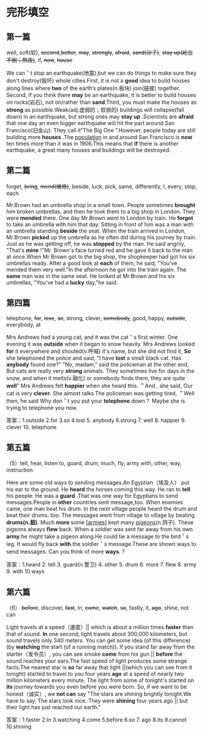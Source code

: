 # 完形填空

## 第一篇

well, soft(软), ~~second~~,~~better~~, ~~may~~, ~~strongly~~, ~~afraid~~, ~~sand(沙子)~~, ~~stay up(屹立不倒；熬夜)~~, if, ~~now~~, ~~house~~

We can＇t stop an earthquake(地震),but we can do things to make sure they don't destroy(毁坏) whole cities.First, it is not a __good__ idea to build houses along lines where __two__ of the earth’s plates(n.板块) join(链接) together. Second, if you think there __may__ be an earthquake, it is better to build houses on rocks(岩石), not on/rather than __sand__.Third, you must make the houses as __strong__ as possible.Weak(adj.虚弱的；软弱的) buildings will collapse(fall down) in an earthquake, but strong ones may __stay up__ .Scientists are __afraid__ that one day an even bigger earthquake will hit the part around San Francisco(旧金山). They call it“The Big One ”.However, people today are still building more __houses__ .The [population](.md#population) in and around San Francisco is __now__ ten times more than it was in 1906.This means that __if__ there is another earthquake, a great many houses and buildings will be destroyed.


## 第二篇

forget, ~~bring~~, ~~mend(维修)~~, beside, luck, pick, same, differently, I, every, stop, each

Mr.Brown had an umbrella shop in a small town. People sometimes **brought** him broken umbrellas, and then he took them to a big shop in London. They were **mended** there. One day Mr.Brown went to London by train. He **forgot** to take an umbrella with him that day. Sitting in front of him was a man with an umbrella standing **beside** the seat. When the train arrived in London, Mr.Brown **picked** up the umbrella as he often did during his journey by train. Just as he was getting off, he was **stopped** by the man. He said angrily, "That's **mine** !"Mr. Brown's face turned red and he gave it back to the man at once.When Mr Brown got to the big shop, the shopkeeper had got his six umbrellas ready. After a good look at **each** of them, he said, "You've mended them very well."In the afternoon he got into the train again. The **same** man was in the same seat. He looked at Mr.Brown and his six umbrellas, "You've had a **lucky** day,"he said.


## 第四篇

telephone, ~~for~~, ~~lose~~, ~~so~~, strong, clever, ~~somebody~~, good, happy, ~~outside~~, everybody, at 

Mrs Andrews had a young cat, and it was the cat＇s first winter. One evening it was **outside** when it began to snow heavily. Mrs Andrews looked **for** it everywhere and shouted(v.呼喊) it's name, but she did not find it, **So** she telephoned the police and said, "I have **lost** a small black cat. Has **anybody** found one?" "No, madam," said the policeman at the other end, But cats are really very **strong** animals. They sometimes live for days in the snow, and when it melts(v.融化) or somebody finds them, they are quite **well**” Mrs Andrews felt **happier** when she heard this. ＂And , she said, Our cat is very **clever**. She almost talks.The policeman was getting tired, ＂Well then, he said Why don＇t you put your **telephone** down？ Maybe she is trying to telephone you now.

答案：1.outside 2.for 3.so 4.lost 5. anybody 6.strong 7. well 8. happier 9. clever 10. telephone

## 第五篇

（5）tell, hear, listen to, guard, drum, much, fly, army with, other, way, instruction

Here are some old ways to sending messages.An Egyptian（埃及人） put his ear to the ground. He **heard** the horses coming this way. He ran to **tell** his people. He was a **guard** .That was one way for Egyptians to send messages.People in **other** countries sent message,too. When enemies came, one man beat his drum. In the next village people heard the drum and beat their drums. too. The messages went from village to village by beating **drums(n.鼓)**. 
Much **more** some [[armies]](n.军队) kept many [pigeons](pigeons)(n.鸽子). These pigeons always **flew** back. When a soldier was sent far away from his own **army**.he might take a pigeon along.He could tie a message to the bird＇s leg. It would fly back **with**.the soldier＇s message.These are shown ways to send messages. Can you think of more **ways**.？

答案：1.heard 2. tell 3. guard(n.警卫) 4. other 5. drum 6. more 7. flew 8. army 9. with 10.ways

## 第六篇

（6）
~~before~~, discover, ~~fast~~, in, ~~come~~, ~~watch~~, ~~so~~, fastly, it, ~~ago~~, shine, not can

Light travels at a speed（速度）|| which is about a million times **faster** than that of sound. **In** one second, light travels about 300,000 kilometers, but sound travels only 340 meters. You can get some idea (of this difference) (by **watching** the start (of a running match)). If you stand far away from the starter（发令员）, you can see smoke **come** from his gun || **before** the sound reaches your ears.The fast speed of light produces some strange facts.The nearest star is **so** far away that light ||(which you can see from it tonight) started to travel to you four years **ago** at a speed of nearly two million kilometers every minute. The light from some of tonight's started on **its** journey towards you even before you were born.
So, if we want to be honest（诚实）, we **not can** say "The stars are shining brightly tonight.We have to say, The stars look nice. They were **shining** four years ago || but their light has just reached our earth."


答案：1.faster 2.In 3.watching 4.come 5.before 6.so 7. ago 8.its 9.cannot 10.shining